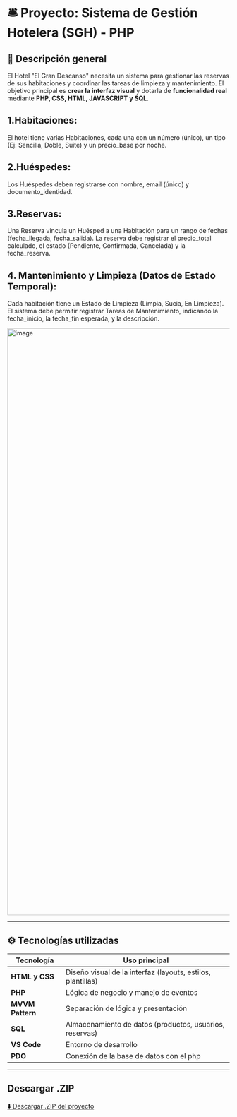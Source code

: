 # 🛎️ Proyecto: Sistema de Gestión Hotelera (SGH) - PHP

## 🧩 Descripción general
El Hotel "El Gran Descanso" necesita un sistema para gestionar las reservas de sus habitaciones y coordinar las tareas de limpieza y mantenimiento. El objetivo principal es **crear la interfaz visual** y dotarla de **funcionalidad real** mediante **PHP, CSS, HTML, JAVASCRIPT y SQL**.
## 1.Habitaciones:
El hotel tiene varias Habitaciones, cada una con un número (único), un tipo (Ej: Sencilla, Doble, Suite) y un precio_base por noche.
## 2.Huéspedes:
Los Huéspedes deben registrarse con nombre, email (único) y documento_identidad.
## 3.Reservas:
Una Reserva vincula un Huésped a una Habitación para un rango de fechas (fecha_llegada, fecha_salida).
La reserva debe registrar el precio_total calculado, el estado (Pendiente, Confirmada, Cancelada) y la fecha_reserva.
## 4. Mantenimiento y Limpieza (Datos de Estado Temporal):
Cada habitación tiene un Estado de Limpieza (Limpia, Sucia, En Limpieza).
El sistema debe permitir registrar Tareas de Mantenimiento, indicando la fecha_inicio, la fecha_fin esperada, y la descripción.


<img width="2560" height="1330" alt="image" src="https://github.com/user-attachments/assets/a1ea69af-140e-4fa9-9e03-ff1dfebec648" />


---

## ⚙️ Tecnologías utilizadas

| Tecnología | Uso principal |
|-------------|----------------|
| **HTML y CSS** | Diseño visual de la interfaz (layouts, estilos, plantillas) |
| **PHP** | Lógica de negocio y manejo de eventos |
| **MVVM Pattern** | Separación de lógica y presentación |
| **SQL** | Almacenamiento de datos (productos, usuarios, reservas) |
| **VS Code** | Entorno de desarrollo |
| **PDO** | Conexión de la base de datos con el php |

---

## Descargar .ZIP
[⬇️ Descargar .ZIP del proyecto](https://github.com/Benemerito86/2doDAM/blob/640c6590fb18798819da32838b49e4a75855f75b/optativa_dam/GestionGranDescanso/GranDescanso.zip)


